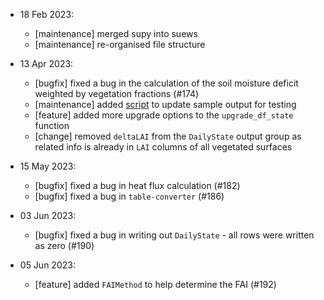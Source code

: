 <!-- Each entry should fall into one of the following categories: -->
<!-- [feature]: New feature -->
<!-- [bugfix]: Bug fixes; also, create a related GitHub issue -->
<!-- [maintenance]: Codebase maintenance -->
<!-- [doc]: Documentation updates -->
<!-- [change]: Changes exposed to users -->

- 18 Feb 2023:
  - [maintenance] merged supy into suews
  - [maintenance] re-organised file structure

- 13 Apr 2023:
  - [bugfix] fixed a bug in the calculation of the soil moisture deficit weighted by vegetation fractions (#174)
  - [maintenance] added [script](src/supy/gen_sample_output.py) to update sample output for testing
  - [feature] added more upgrade options to the `upgrade_df_state` function
  - [change] removed `deltaLAI` from the `DailyState` output group as related info is already in `LAI` columns of all vegetated surfaces

- 15 May 2023:
  - [bugfix] fixed a bug in heat flux calculation (#182)
  - [bugfix] fixed a bug in `table-converter` (#186)

- 03 Jun 2023:
  - [bugfix] fixed a bug in writing out `DailyState` - all rows were written as zero (#190)

- 05 Jun 2023:
  - [feature] added `FAIMethod` to help determine the FAI (#192)